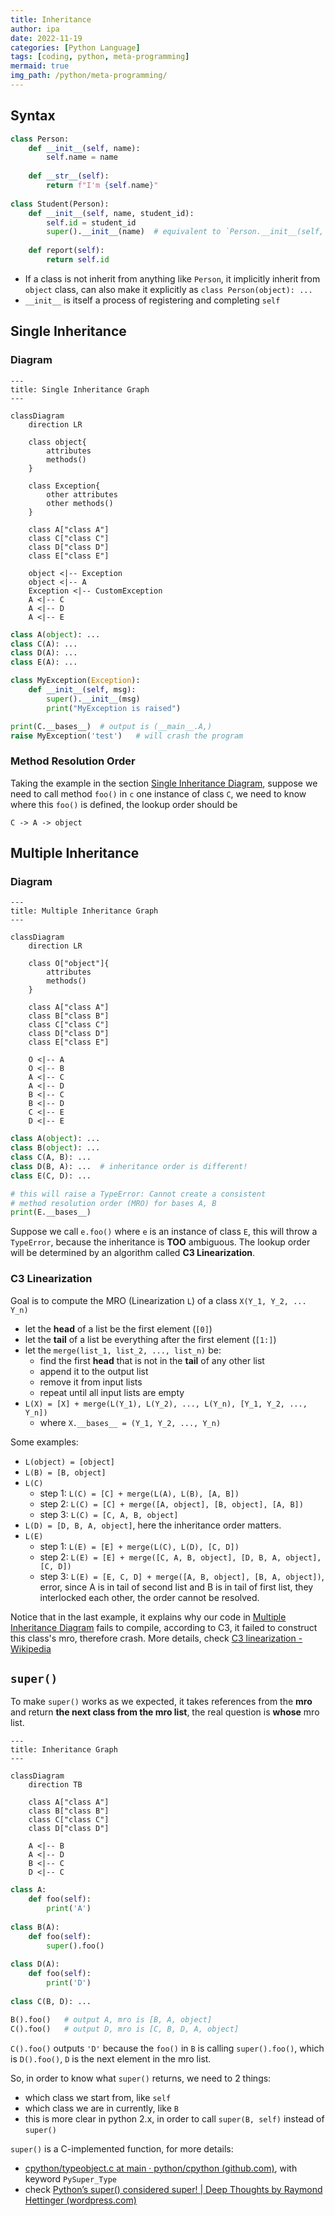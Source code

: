 ```yaml
---
title: Inheritance
author: ipa
date: 2022-11-19
categories: [Python Language]
tags: [coding, python, meta-programming]
mermaid: true
img_path: /python/meta-programming/
---
```


## Syntax

```python
class Person:
    def __init__(self, name):
        self.name = name
        
    def __str__(self):
        return f"I'm {self.name}"
    
class Student(Person):
    def __init__(self, name, student_id):
        self.id = student_id
        super().__init__(name)	# equivalent to `Person.__init__(self, name)`
        
    def report(self):
        return self.id
```

- If a class is not inherit from anything like `Person`, it implicitly inherit from `object` class, can also make it explicitly as `class Person(object): ...`
- `__init__` is itself a process of registering and completing `self`

## Single Inheritance 

### Diagram

```mermaid
---
title: Single Inheritance Graph
---

classDiagram
	direction LR
	
	class object{
		attributes
		methods()
	}
	
	class Exception{
		other attributes
		other methods()
	}

	class A["class A"]
	class C["class C"]
	class D["class D"]
	class E["class E"]
	
	object <|-- Exception
	object <|-- A
	Exception <|-- CustomException
    A <|-- C
    A <|-- D
    A <|-- E
```

```python
class A(object): ...
class C(A): ...
class D(A): ...
class E(A): ...

class MyException(Exception):
    def __init__(self, msg):
        super().__init__(msg)
        print("MyException is raised")

print(C.__bases__)	# output is (__main__.A,)
raise MyException('test')	# will crash the program
```

### Method Resolution Order

Taking the example in the section [Single Inheritance Diagram](#single-inheritance), suppose we need to call method `foo()` in `c` one instance of class `C`, we need to know where this `foo()` is defined, the lookup order should be

```text
C -> A -> object 
```

## Multiple Inheritance 

### Diagram

```mermaid
---
title: Multiple Inheritance Graph
---

classDiagram
	direction LR
	
	class O["object"]{
		attributes
		methods()
	}

	class A["class A"]
	class B["class B"]
	class C["class C"]
	class D["class D"]
	class E["class E"]
	
	O <|-- A
	O <|-- B
    A <|-- C
    A <|-- D
    B <|-- C
    B <|-- D
    C <|-- E
    D <|-- E
```

```python
class A(object): ...
class B(object): ...
class C(A, B): ...
class D(B, A): ...	# inheritance order is different!
class E(C, D): ...

# this will raise a TypeError: Cannot create a consistent 
# method resolution order (MRO) for bases A, B 
print(E.__bases__)  
```
Suppose we call `e.foo()` where `e` is an instance of class `E`, this will throw a `TypeError`, because the inheritance is **TOO** ambiguous.
The lookup order will be determined by an algorithm called **C3 Linearization**.

### C3 Linearization

Goal is to compute the MRO (Linearization `L`) of a class `X(Y_1, Y_2, ... Y_n)`

- let the **head** of a list be the first element (`[0]`)
- let the **tail** of a list be everything after the first element (`[1:]`)
- let the `merge(list_1, list_2, ..., list_n)` be:
  - find the first **head** that is not in the **tail** of any other list
  - append it to the output list
  - remove it from input lists
  - repeat until all input lists are empty
- `L(X) = [X] + merge(L(Y_1), L(Y_2), ..., L(Y_n), [Y_1, Y_2, ..., Y_n])`
  - where `X.__bases__ = (Y_1, Y_2, ..., Y_n)`


Some examples:

- `L(object) = [object]`
- `L(B) = [B, object]`
- `L(C)`
  - step 1: `L(C) = [C] + merge(L(A), L(B), [A, B])`
  - step 2: `L(C) = [C] + merge([A, object], [B, object], [A, B])`
  - step 3: `L(C) = [C, A, B, object]`
- `L(D) = [D, B, A, object]`, here the inheritance order matters.
- `L(E)`
  - step 1: `L(E) = [E] + merge(L(C), L(D), [C, D])`
  - step 2: `L(E) = [E] + merge([C, A, B, object], [D, B, A, object], [C, D])`
  - step 3: `L(E) = [E, C, D] + merge([A, B, object], [B, A, object])`, error, since A is in tail of second list and B is in tail of first list, they interlocked each other, the order cannot be resolved.

Notice that in the last example, it explains why our code in [Multiple Inheritance Diagram](#multiple-inheritance) fails to compile, according to C3, it failed to construct this class's mro, therefore crash. More details, check [C3 linearization - Wikipedia](https://en.wikipedia.org/wiki/C3_linearization)

## `super()`

To make `super()` works as we expected, it takes references from the **mro** and return **the next class from the mro list**, the real question is **whose** mro list.

```mermaid
---
title: Inheritance Graph
---

classDiagram
	direction TB

	class A["class A"]
	class B["class B"]
	class C["class C"]
	class D["class D"]
	
    A <|-- B
    A <|-- D
    B <|-- C
    D <|-- C
```

```python
class A:
    def foo(self):
        print('A')      
        
class B(A):
    def foo(self):
        super().foo()
        
class D(A): 
    def foo(self):
        print('D')  
        
class C(B, D): ...

B().foo()	# output A, mro is [B, A, object]
C().foo()	# output D, mro is [C, B, D, A, object]
```
`C().foo()` outputs `'D'` because the `foo()` in `B` is calling `super().foo()`, which is `D().foo()`, `D` is the next element in the mro list.

So, in order to know what `super()` returns, we need to 2 things:

- which class we start from, like `self`
- which class we are in currently, like `B`
- this is more clear in python 2.x, in order to call `super(B, self)` instead of `super()`

`super()` is a C-implemented function, for more details:

- [cpython/typeobject.c at main · python/cpython (github.com)](https://github.com/python/cpython/blob/main/Objects/typeobject.c), with keyword `PySuper_Type`
- check [Python’s super() considered super! \| Deep Thoughts by Raymond Hettinger (wordpress.com)](https://rhettinger.wordpress.com/2011/05/26/super-considered-super/)

